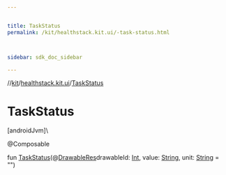 ```yaml
---


title: TaskStatus
permalink: /kit/healthstack.kit.ui/-task-status.html



sidebar: sdk_doc_sidebar

---
```



//[kit](/kit.html)/[healthstack.kit.ui](index.html)/[TaskStatus](-task-status.html)



# TaskStatus



[androidJvm]\




@Composable



fun [TaskStatus](-task-status.html)(@[DrawableRes](https://developer.android.com/reference/kotlin/androidx/annotation/DrawableRes.html)drawableId: [Int](https://kotlinlang.org/api/latest/jvm/stdlib/kotlin/-int/index.html), value: [String](https://kotlinlang.org/api/latest/jvm/stdlib/kotlin/-string/index.html), unit: [String](https://kotlinlang.org/api/latest/jvm/stdlib/kotlin/-string/index.html) = &quot;&quot;)






